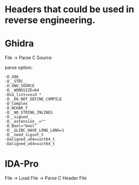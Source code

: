 Headers that could be used in reverse engineering.
===

# Ghidra

File -> Parse C Source

parse option:
```
-D_X86_
-D__STDC__
-D_GNU_SOURCE
-D__WORDSIZE=64
-Dva_list=void *
-D__DO_NOT_DEFINE_COMPILE
-D_Complex
-D_WCHAR_T
-D__NO_STRING_INLINES
-D__signed__
-D__extension__=""
-D_Bool="bool"
-D__GLIBC_HAVE_LONG_LONG=1
-D__need_sigset_t
-Daligned_u64=uint64_t
-Daligned_u64=uint64_t
```

# IDA-Pro

File -> Load File -> Parse C Header File
